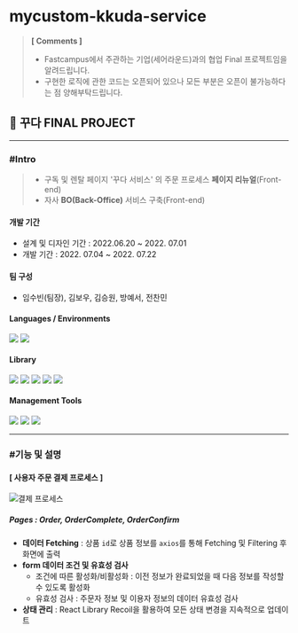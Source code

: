 # mycustom-kkuda-service

> **[ Comments ]**
>
> - Fastcampus에서 주관하는 기업(세어라운드)과의 협업 Final 프로젝트임을 알려드립니다.
> - 구현한 로직에 관한 코드는 오픈되어 있으나 모든 부분은 오픈이 불가능하다는 점 양해부탁드립니다.

## 💎 꾸다 FINAL PROJECT

---

### #Intro

> - 구독 및 렌탈 페이지 '꾸다 서비스' 의 주문 프로세스 **페이지 리뉴얼**(Front-end)
> - 자사 **BO(Back-Office)** 서비스 구축(Front-end)

#### 개발 기간

- 설계 및 디자인 기간 : 2022.06.20 ~ 2022. 07.01
- 개발 기간 : 2022. 07.04 ~ 2022. 07.22

#### 팀 구성

- 임수빈(팀장), 김보우, 김승원, 방예서, 전찬민

#### Languages / Environments

   <img src="https://img.shields.io/badge/javascript-F7DF1E?style=for-the-badge&logo=javascript&logoColor=black">
   <img src="https://img.shields.io/badge/react-61DAFB?style=for-the-badge&logo=react&logoColor=black">

#### Library

<span>
  <img src="https://img.shields.io/badge/styled_Components-DB7093?style=for-the-badge&logo=styled-components&logoColor=white">
  <img src="https://img.shields.io/badge/axios-512BD4?style=for-the-badge&logo=&logoColor=">
  <img src="https://img.shields.io/badge/date_fns-A9225C?style=for-the-badge&logo=&logoColor=">
  <img src="https://img.shields.io/badge/react_datepicker-83B81A?style=for-the-badge&logo=&logoColor=">
 <img src="https://img.shields.io/badge/ToastUIEditor-0085CA?style=for-the-badge&logo=&logoColor=">
</span>

#### Management Tools

<span>
  <img src="https://img.shields.io/badge/VSCOde-007ACC?style=for-the-badge&logo=visualstudiocode&logoColor=">
  <img src="https://img.shields.io/badge/git-F05032?style=for-the-badge&logo=git&logoColor=white">
  <img src="https://img.shields.io/badge/notion-000000?style=for-the-badge&logo=notion&logoColor=white">
</span>

---

### #기능 및 설명

#### [ 사용자 주문 결제 프로세스 ]

![결제 프로세스](https://user-images.githubusercontent.com/98930796/180378264-b734412f-0797-4e18-bdd9-fc07350d4982.png)

##### Pages : Order, OrderComplete, OrderConfirm

- **데이터 Fetching** : 상품 `id`로 상품 정보를 `axios`를 통해 Fetching 및 Filtering 후 화면에 출력
- **form 데이터 조건 및 유효성 검사**
  - 조건에 따른 활성화/비활성화 : 이전 정보가 완료되었을 때 다음 정보를 작성할 수 있도록 활성화
  - 유효성 검사 : 주문자 정보 및 이용자 정보의 데이터 유효성 검사
- **상태 관리** : React Library Recoil을 활용하여 모든 상태 변경을 지속적으로 업데이트
